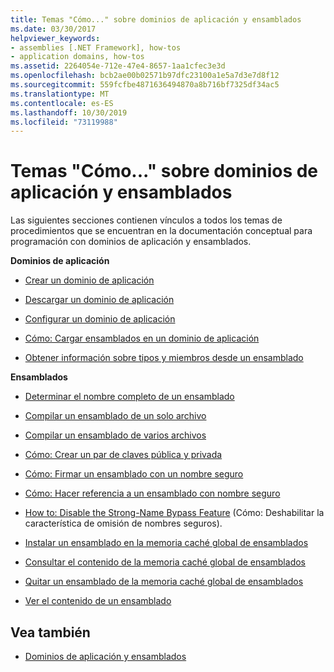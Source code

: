 ```yaml
---
title: Temas "Cómo..." sobre dominios de aplicación y ensamblados
ms.date: 03/30/2017
helpviewer_keywords:
- assemblies [.NET Framework], how-tos
- application domains, how-tos
ms.assetid: 2264054e-712e-47e4-8657-1aa1cfec3e3d
ms.openlocfilehash: bcb2ae00b02571b97dfc23100a1e5a7d3e7d8f12
ms.sourcegitcommit: 559fcfbe4871636494870a8b716bf7325df34ac5
ms.translationtype: MT
ms.contentlocale: es-ES
ms.lasthandoff: 10/30/2019
ms.locfileid: "73119988"
---
```

# <a name="application-domains-and-assemblies-how-to-topics"></a>Temas "Cómo..." sobre dominios de aplicación y ensamblados
Las siguientes secciones contienen vínculos a todos los temas de procedimientos que se encuentran en la documentación conceptual para programación con dominios de aplicación y ensamblados.  
  
 **Dominios de aplicación**  
  
- [Crear un dominio de aplicación](how-to-create-an-application-domain.md)  
  
- [Descargar un dominio de aplicación](how-to-unload-an-application-domain.md)  
  
- [Configurar un dominio de aplicación](how-to-configure-an-application-domain.md)  
  
- [Cómo: Cargar ensamblados en un dominio de aplicación](how-to-load-assemblies-into-an-application-domain.md)  
  
- [Obtener información sobre tipos y miembros desde un ensamblado](../reflection-and-codedom/get-type-member-information.md)  
  
 **Ensamblados**  
  
- [Determinar el nombre completo de un ensamblado](../../standard/assembly/find-fully-qualified-name.md)  
  
- [Compilar un ensamblado de un solo archivo](build-single-file-assembly.md)  
  
- [Compilar un ensamblado de varios archivos](build-multifile-assembly.md)  
  
- [Cómo: Crear un par de claves pública y privada](../../standard/assembly/create-public-private-key-pair.md)  
  
- [Cómo: Firmar un ensamblado con un nombre seguro](../../standard/assembly/sign-strong-name.md)  
  
- [Cómo: Hacer referencia a un ensamblado con nombre seguro](../../standard/assembly/reference-strong-named.md)  
  
- [How to: Disable the Strong-Name Bypass Feature](../../standard/assembly/disable-strong-name-bypass-feature.md) (Cómo: Deshabilitar la característica de omisión de nombres seguros).  
  
- [Instalar un ensamblado en la memoria caché global de ensamblados](install-assembly-into-gac.md)  
  
- [Consultar el contenido de la memoria caché global de ensamblados](how-to-view-the-contents-of-the-gac.md)  
  
- [Quitar un ensamblado de la memoria caché global de ensamblados](how-to-remove-an-assembly-from-the-gac.md)  
  
- [Ver el contenido de un ensamblado](../../standard/assembly/view-contents.md)  
  
## <a name="see-also"></a>Vea también

- [Dominios de aplicación y ensamblados](index.md)
